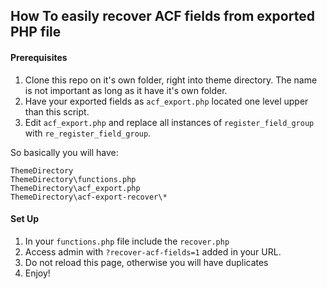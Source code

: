 ## How To easily recover ACF fields from exported PHP file

#### Prerequisites
1. Clone this repo on it's own folder, right into theme directory. The name is not important as long as it have it's own folder.
2. Have your exported fields as `acf_export.php` located one level upper than this script.
3. Edit `acf_export.php` and replace all instances of `register_field_group` with `re_register_field_group`.

So basically you will have:

```
ThemeDirectory
ThemeDirectory\functions.php
ThemeDirectory\acf_export.php
ThemeDirectory\acf-export-recover\*
```

#### Set Up
1. In your `functions.php` file include the `recover.php`
2. Access admin with `?recover-acf-fields=1` added in your URL.
3. Do not reload this page, otherwise you will have duplicates
4. Enjoy!